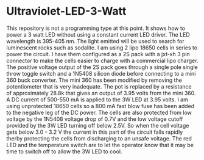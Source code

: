 # Ultraviolet-LED-3-Watt
This repository is not a programming type at this point.  It shows how to power a 3 watt LED without using a constant current LED driver.
The LED wavelength is 395-405 nm.  The light emitted will be used to search for luminescent rocks such as sodalite. 
I am using 2 lipo 18650 cells in series to power the circuit.  I have them configured as a 2S pack with a jxt-xh 3 pin connector to make 
the cells easier to charge with a commercial lipo charger.
The positive voltage output of the 2S pack goes through a single pole single throw toggle switch and a 1N5408 silicon diode before 
connecting to a mini 360 buck converter.  The mini 360 has been modified by removing the potentiometer that is very inadequate.
The pot is replaced by a resistance of approximately 28.8k that gives an output of 3.95 volts from the mini 360.
A DC current of 500-550 mA is applied to the 3W LED at 3.95 volts.
I am using unprotected 18650 cells so a 800 mA fast blow fuse has been added to the negative leg of the DC power.
The cells are also protected from low voltage by the 1N5408 voltage drop of 0.7V and the low voltage cutoff provided 
by the 3W LED turning off below 2.5V.  So when the cell voltage gets below 3.0 - 3.2 V the current in this part of the circuit falls
rapidly therby protecting the cells from discharging to an unsafe voltage.
The red LED and the temperature switch are to let the operator know that it may be time to switch off to allow the 3W LED to cool.
